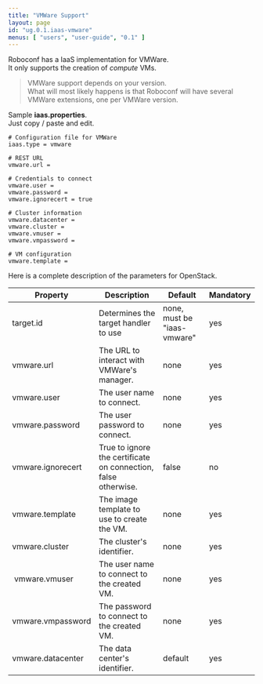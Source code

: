 ```yaml
---
title: "VMWare Support"
layout: page
id: "ug.0.1.iaas-vmware"
menus: [ "users", "user-guide", "0.1" ]
---
```


Roboconf has a IaaS implementation for VMWare.  
It only supports the creation of *compute* VMs.

> VMWare support depends on your version.  
> What will most likely happens is that Roboconf will have several VMWare extensions, one per VMWare version.

Sample **iaas.properties**.  
Just copy / paste and edit.

``` properties
# Configuration file for VMWare
iaas.type = vmware

# REST URL
vmware.url = 

# Credentials to connect
vmware.user	= 
vmware.password	= 
vmware.ignorecert = true

# Cluster information
vmware.datacenter = 
vmware.cluster = 
vmware.vmuser = 
vmware.vmpassword = 

# VM configuration
vmware.template =  
```

Here is a complete description of the parameters for OpenStack.

| Property | Description | Default | Mandatory |
| --- | --- | --- | --- |
| target.id | Determines the target handler to use | none, must be "iaas-vmware" | yes |
| vmware.url | The URL to interact with VMWare's manager. | none | yes |
| vmware.user | The user name to connect. | none | yes |
| vmware.password | The user password to connect. | none | yes |
| vmware.ignorecert| True to ignore the certificate on connection, false otherwise. | false | no |
| vmware.template | The image template to use to create the VM. | none | yes |
| vmware.cluster | The cluster's identifier. | none | yes |
| vmware.vmuser | The user name to connect to the created VM. | none | yes |
| vmware.vmpassword | The password to connect to the created VM. | none | yes |
| vmware.datacenter | The data center's identifier. | default | yes |
